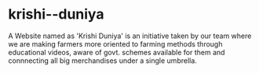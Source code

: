 # krishi--duniya
A Website named as 'Krishi Duniya' is an initiative taken by our team where we are making farmers more oriented to farming methods through educational videos, aware of govt. schemes available for them and connnecting all big merchandises under a single umbrella.
